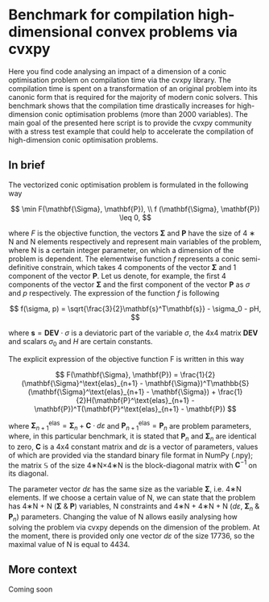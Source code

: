 # Benchmark for compilation high-dimensional convex problems via cvxpy

Here you find code analysing an impact of a dimension of a conic optimisation problem on compilation time via the cvxpy library. The compilation time is spent on a transformation of an original problem into its canonic form that is required for the majority of modern conic solvers. This benchmark shows that the compilation time drastically increases for high-dimension conic optimisation problems (more than 2000 variables). The main goal of the presented here script is to provide the cvxpy community with a stress test example that could help to accelerate the compilation of high-dimension conic optimisation problems.

## In brief

The vectorized conic optimisation problem is formulated in the following way

$$
    \min F(\mathbf{\Sigma}, \mathbf{P}), \\
    f (\mathbf{\Sigma}, \mathbf{P}) \leq 0,
$$

where $F$ is the objective function, the vectors $\mathbf{\Sigma}$ and $\mathbf{P}$ have the size of 4 ∗ N and N elements respectively and represent main variables of the problem, where N is a certain integer parameter, on which a dimension of the problem is dependent. The elementwise function $f$ represents a conic semi-definitive constrain, which takes 4 components of the vector $\mathbf{\Sigma}$ and 1 component of the vector $\mathbf{P}$. Let us denote, for example, the first 4 components of the vector $\mathbf{\Sigma}$ and the first component of the vector $\mathbf{P}$ as $\sigma$ and $p$ respectively. The expression of the function $f$ is following

$$
    f(\sigma, p) = \sqrt{\frac{3}{2}\mathbf{s}^T\mathbf{s}} - \sigma_0 - pH,
$$

where $\mathbf{s} = \mathbf{DEV} \cdot \sigma$ is a deviatoric part of the variable $\sigma$, the 4x4 matrix $\mathbf{DEV}$ and scalars $\sigma_0$ and $H$ are certain constants.

The explicit expression of the objective function F is written in this way 

$$
    F(\mathbf{\Sigma}, \mathbf{P}) = \frac{1}{2}(\mathbf{\Sigma}^\text{elas}_{n+1} - \mathbf{\Sigma})^T\mathbb{S}(\mathbf{\Sigma}^\text{elas}_{n+1} - \mathbf{\Sigma}) + \frac{1}{2}H(\mathbf{P}^\text{elas}_{n+1} - \mathbf{P})^T(\mathbf{P}^\text{elas}_{n+1} - \mathbf{P})
$$

where $\mathbf{\Sigma}^\text{elas}_{n+1}  = \mathbf{\Sigma}_{n}  + \mathbf{C} \cdot d\varepsilon$ and $\mathbf{P}^\text{elas}_{n+1} = \mathbf{P}_n$ are problem parameters, where, in this particular benchmark, it is stated that $\mathbf{P}_n$ and $\mathbf{\Sigma}_{n}$ are identical to zero, $\mathbf{C}$ is a 4x4 constant matrix and $d\varepsilon$ is a vector of parameters, values of which are provided via the standard binary file format in NumPy (.npy); the matrix $\mathbb{S}$ of the size 4∗N×4∗N is the block-diagonal matrix with $\mathbf{C}^{-1}$ on its diagonal.

The parameter vector $d\varepsilon$ has the same size as the variable $\mathbf{\Sigma}$, i.e. 4∗N elements. If we choose a certain value of N, we can state that the problem has 4∗N + N ($\mathbf{\Sigma}$ & $\mathbf{P}$) variables, N constraints and 4∗N + 4∗N + N ($d\varepsilon$, $\mathbf{\Sigma}_n$ & $\mathbf{P}_n$) parameters. Changing the value of N allows easily analysing how solving the problem via cvxpy depends on the dimension of the problem. At the moment, there is provided only one vector $d\varepsilon$ of the size 17736, so the maximal value of N is equal to 4434.

## More context
Coming soon